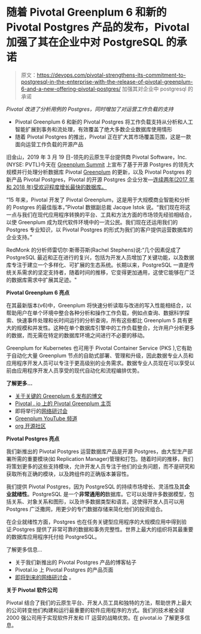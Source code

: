 # 随着 Pivotal Greenplum 6 和新的 Pivotal Postgres 产品的发布，Pivotal 加强了其在企业中对 PostgreSQL 的承诺

> 原文：<https://devops.com/pivotal-strengthens-its-commitment-to-postgresql-in-the-enterprise-with-the-release-of-pivotal-greenplum-6-and-a-new-offering-pivotal-postgres/> 加强其对企业中 postgresql 的承诺

*Pivotal 改进了分析用例的 Postgres，同时增加了对运营工作负载的支持*

*   Pivotal Greenplum 6 和新的 Pivotal Postgres 将工作负载支持从分析和人工智能扩展到事务和流处理，有效覆盖了绝大多数企业数据库使用情形
*   随着 Pivotal Postgres 的推出，Pivotal 正在扩大其市场覆盖范围，这是一款面向运营工作负载的开源产品

旧金山，2019 年 3 月 19 日-领先的云原生平台提供商 Pivotal Software，Inc. (NYSE: PVTL)今天在 [Greenplum Summit](https://pivotal.io/event/greenplum-summit) 上宣布了基于开源 Postgres 的领先大规模并行处理分析数据库 Pivotal [Greenplum](https://pivotal.io/pivotal-greenplum) 的更新，以及 Pivotal Postgres 的新产品 Pivotal Postgres，Pivotal 的开源 Postgres 企业分发—[连续两年(2017 年和 2018 年)受欢迎程度增长最快的数据库。](https://db-engines.com/en/blog_post/79)

“15 年来，Pivotal 开发了 Pivotal Greenplum，这是用于大规模商业智能和分析的 Postgres 的最佳版本，”Pivotal 数据副总裁 Jacque Istok 说。“我们现在将这一点与我们在现代应用程序转换的平台、工具和方法方面的市场领先经验相结合，以使 Greenplum 成为现代软件环境中的一流公民。我们现在还运用我们的 Postgres 专业知识，以 Pivotal Postgres 的形式为我们的客户提供运营数据库的企业支持。”

RedMonk 的分析师雷切尔·斯蒂芬斯(Rachel Stephens)说:“几个因素促成了 PostgreSQL 最近和正在进行的复兴，包括为开发人员增加了关键功能，以及数据库专注于建立一个多样化、可扩展的生态系统。长期以来，PostgreSQL 一直是传统关系需求的坚定支持者，随着时间的推移，它变得更加通用，这使它能够在广泛的数据库需求中扩展其足迹。"

**Pivotal Greenplum 6 亮点**

在其最新版本(v6)中，Greenplum 将快速分析读取与改进的写入性能相结合，以帮助用户在单个环境中整合各种分析和操作工作负载，例如点查询、数据科学探索、快速事件处理和长时间运行的分析查询，所有这些都比 Greenplum 5 具有更大的规模和并发性。这种在单个数据库引擎中的工作负载整合，允许用户分析更多的数据，而无需在特定的数据库环境之间进行不必要的移动。

Greenplum for Kubernetes 也可用于 Pivotal Container Service (PKS ),它有助于自动化大量 Greenplum 节点的自助式部署、管理和升级，因此数据专业人员和应用程序开发人员可以专注于更高级别的业务需求。数据专业人员现在可以享受以前由应用程序开发人员享受的现代自动化和流程编排优势。

**了解更多…**

*   [关于关键的 Greenplum 6 发布的博文](https://content.pivotal.io/blog/pivotal-greenplum-postgres)
*   [Pivotal . io 上的 Pivotal Greenplum 主页](https://pivotal.io/pivotal-greenplum)
*   即将举行的[网络研讨会](https://content.pivotal.io/webinars/mar-28-reimagining-postgres-in-a-modern-application-setting-webinar)
*   [Greenplum YouTube 频道](https://www.youtube.com/channel/UCIC2TGO-4xNSAJFCJXlJNwA)
*   [org 开源社区](https://greenplum.org/)

**Pivotal Postgres 亮点**

我们新推出的 Pivotal Postgres 运营数据库产品是开源 Postgres，由大型生产部署所需的重要模块(如 Replication Manager)管理和打包。随着时间的推移，我们将策划更多的这些支持模块，允许开发人员专注于他们的业务问题，而不是研究和获取所有正确的模块，以及跨组件的正确版本兼容性。

我们提供 Pivotal Postgres，因为 PostgreSQL 的持续市场增长、灵活性及其**企业就绪性**。PostgreSQL 是一个**非常通用的**数据库。它可以处理许多数据模型，包括关系、对象关系和图形，以及许多数据类型和语言。这使得开发人员可以用 Postgres 广泛撒网，用更少的专门数据存储来简化他们的投资组合。

在企业就绪性方面，Postgres 也在任务关键型应用程序的大规模应用中得到验证:Postgres 提供了非常可靠的数据和事务完整性。世界上最大的组织将其最重要的数据库应用程序托付给 PostgreSQL。

了解更多信息…

*   关于我们新推出的 Pivotal Postgres 产品的博客帖子
*   Pivotal.io 上 Pivotal Postgres 的产品页面
*   [即将到来的网络研讨会](https://content.pivotal.io/webinars/mar-28-reimagining-postgres-in-a-modern-application-setting-webinar) 。

**关于 Pivotal 软件公司**

Pivotal 结合了我们的云原生平台、开发人员工具和独特的方法，帮助世界上最大的公司转变他们构建和运行最重要的软件应用程序的方式。我们的技术被全球 2000 强公司用于实现软件开发和 IT 运营的战略优势。在 pivotal.io 了解更多信息。